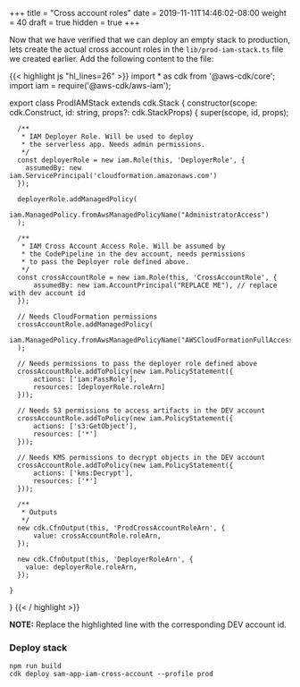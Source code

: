+++
title = "Cross account roles"
date = 2019-11-11T14:46:02-08:00
weight = 40
draft = true
hidden = true
+++

Now that we have verified that we can deploy an empty stack to production, lets create the actual cross account roles in the `lib/prod-iam-stack.ts` file we created earlier. Add the following content to the file:

{{< highlight js "hl_lines=26" >}}
import * as cdk from '@aws-cdk/core';
import iam = require('@aws-cdk/aws-iam');

export class ProdIAMStack extends cdk.Stack {
    constructor(scope: cdk.Construct, id: string, props?: cdk.StackProps) {
      super(scope, id, props);

      /**
       * IAM Deployer Role. Will be used to deploy 
       * the serverless app. Needs admin permissions.
       */
      const deployerRole = new iam.Role(this, 'DeployerRole', {
        assumedBy: new iam.ServicePrincipal('cloudformation.amazonaws.com')
      });

      deployerRole.addManagedPolicy(
          iam.ManagedPolicy.fromAwsManagedPolicyName("AdministratorAccess")
      );

      /**
       * IAM Cross Account Access Role. Will be assumed by
       * the CodePipeline in the dev account, needs permissions
       * to pass the Deployer role defined above.
       */
      const crossAccountRole = new iam.Role(this, 'CrossAccountRole', {
          assumedBy: new iam.AccountPrincipal("REPLACE ME"), // replace with dev account id
      });

      // Needs CloudFormation permissions
      crossAccountRole.addManagedPolicy(
          iam.ManagedPolicy.fromAwsManagedPolicyName("AWSCloudFormationFullAccess")
      );

      // Needs permissions to pass the deployer role defined above
      crossAccountRole.addToPolicy(new iam.PolicyStatement({
          actions: ['iam:PassRole'],
          resources: [deployerRole.roleArn]
      }));

      // Needs S3 permissions to access artifacts in the DEV account
      crossAccountRole.addToPolicy(new iam.PolicyStatement({
          actions: ['s3:GetObject'],
          resources: ['*']
      }));

      // Needs KMS permissions to decrypt objects in the DEV account
      crossAccountRole.addToPolicy(new iam.PolicyStatement({
          actions: ['kms:Decrypt'],
          resources: ['*']
      }));

      /**
       * Outputs
       */
      new cdk.CfnOutput(this, 'ProdCrossAccountRoleArn', {
          value: crossAccountRole.roleArn,
      });

      new cdk.CfnOutput(this, 'DeployerRoleArn', {
        value: deployerRole.roleArn,
      });

    }
}
{{< / highlight >}}

**NOTE:** Replace the highlighted line with the corresponding DEV account id.

### Deploy stack

```
npm run build
cdk deploy sam-app-iam-cross-account --profile prod
```
